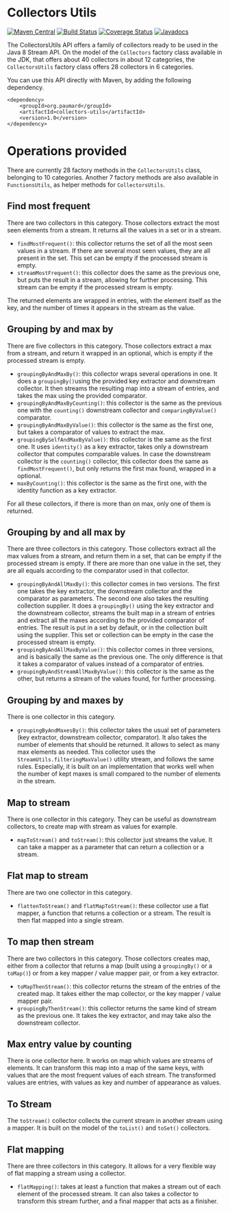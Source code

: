 # Collectors Utils

[![Maven Central](https://maven-badges.herokuapp.com/maven-central/org.paumard/collectors-utils/badge.svg)](https://maven-badges.herokuapp.com/maven-central/org.paumard/collectors-utils)
[![Build Status](https://travis-ci.org/JosePaumard/collectors-utils.png?branch=master)](https://travis-ci.org/JosePaumard/collectors-utils) 
[![Coverage Status](https://coveralls.io/repos/JosePaumard/collectors-utils/badge.svg?branch=master&service=github)](https://coveralls.io/github/JosePaumard/collectors-utils?branch=master) 
[![Javadocs](http://javadoc.io/badge/org.paumard/collectors-utils.svg)](http://javadoc.io/doc/org.paumard/collectors-utils)

The CollectorsUtils API offers a family of collectors ready to be used in the Java 8 Stream API. On the model of the `Collectors` factory class available in the JDK, that offers about 40 collectors in about 12 categories, the `CollectorsUtils` factory class offers 28 collectors in 6 categories. 

You can use this API directly with Maven, by adding the following dependency.  

```
<dependency>
    <groupId>org.paumard</groupId>
    <artifactId>collectors-utils</artifactId>
    <version>1.0</version>
</dependency>
```

# Operations provided

There are currently 28 factory methods in the `CollectorsUtils` class, belonging to 10 categories. Another 7 factory methods are also available in `FunctionsUtils`, as helper methods for `CollectorsUtils`. 

## Find most frequent

There are two collectors in this category. Those collectors extract the most seen elements from a stream. It returns all the values in a set or in a stream. 
- `findMostFrequent()`: this collector returns the set of all the most seen values in a stream. If there are several most seen values, they are all present in the set. This set can be empty if the processed stream is empty.  
- `streamMostFrequent()`: this collector does the same as the previous one, but puts the result in a stream, allowing for further processing. This stream can be empty if the processed stream is empty.  

The returned elements are wrapped in entries, with the element itself as the key, and the number of times it appears in the stream as the value. 

## Grouping by and max by 

There are five collectors in this category. Those collectors extract a max from a stream, and return it wrapped in an optional, which is empty if the processed stream is empty. 
- `groupingByAndMaxBy()`: this collector wraps several operations in one. It does a `groupingBy()`using the provided key extractor and downstream collector. It then streams the resulting map into a stream of entries, and takes the max using the provided comparator. 
- `groupingByAndMaxByCounting()`: this collector is the same as the previous one with the `counting()` downstream collector and `comparingByValue()` comparator.  
- `groupingByAndMaxByValue()`: this collector is the same as the first one, but takes a comparator of values to extract the max.  
- `groupingBySelfAndMaxByValue()`: this collector is the same as the first one. It uses `identity()` as a key extractor, takes only a downstream collector that computes comparable values. In case the downstream collector is the `counting()` collector, this collector does the same as `findMostFrequent()`, but only returns the first max found, wrapped in a optional.  
- `maxByCounting()`: this collector is the same as the first one, with the identity function as a key extractor. 

For all these collectors, if there is more than on max, only one of them is returned. 

## Grouping by and all max by

There are three collectors in this category. Those collectors extract all the max values from a stream, and return them in a set, that can be empty if the processed stream is empty. If there are more than one value in the set, they are all equals according to the comparator used in that collector. 
- `groupingByAndAllMaxBy()`: this collector comes in two versions. The first one takes the key extractor, the downstream collector and the comparator as parameters. The second one also takes the resulting collection supplier. It does a `groupingBy()` using the key extractor and the downstream collector, streams the built map in a stream of entries and extract all the maxes according to the provided comparator of entries. The result is put in a set by default, or in the collection built using the supplier. This set or collection can be empty in the case the processed stream is empty.   
- `groupingByAndAllMaxByValue()`: this collector comes in three versions, and is basically the same as the previous one. The only difference is that it takes a comparator of values instead of a comparator of entries. 
- `groupingByAndStreamAllMaxByValue()`: this collector is the same as the other, but returns a stream of the values found, for further processing. 

## Grouping by and maxes by

There is one collector in this category. 
- `groupingByAndMaxesBy()`: this collector takes the usual set of parameters (key extractor, downstream collector, comparator). It also takes the number of elements that should be returned. It allows to select as many max elements as needed. This collector uses the `StreamUtils.filteringMaxValue()` utility stream, and follows the same rules. Especially, it is built on an implementation that works well when the number of kept maxes is small compared to the number of elements in the stream.  

## Map to stream
There is one collector in this category. They can be useful as downstream collectors, to create map with stream as values for example.  
- `mapToStream()` and `toStream()`: this collector just streams the value. It can take a mapper as a parameter that can return a collection or a stream. 
 
## Flat map to stream
There are two one collector in this category. 
- `flattenToStream()` and `flatMapToStream()`: these collector use a flat mapper, a function that returns a collection or a stream. The result is then flat mapped into a single stream. 

## To map then stream
There are two collectors in this category. Those collectors creates map, either from a collector that returns a map (built using a `groupingBy()` or a `toMap()`) or from a key mapper / value mapper pair, or from a key extractor. 
- `toMapThenStream()`: this collector returns the stream of the entries of the created map. It takes either the map collector, or the key mapper / value mapper pair.   
- `groupingByThenStream()`: this collector returns the same kind of stream as the previous one. It takes the key extractor, and may take also the downstream collector. 

## Max entry value by counting
There is one collector here. It works on map which values are streams of elements. It can transform this map into a map of the same keys, with values that are the most frequent values of each stream. The transformed values are entries, with values as key and number of appearance as values. 

## To Stream
The `toStream()` collector collects the current stream in another stream using a mapper. It is built on the model of the `toList()` and `toSet()` collectors. 

## Flat mapping
There are three collectors in this category. It allows for a very flexible way of flat mapping a stream using a collector. 
- `flatMapping()`: takes at least a function that makes a stream out of each element of the processed stream. It can also takes a collector to transform this stream further, and a final mapper that acts as a finisher. 
